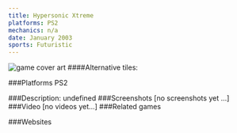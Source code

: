 ```yaml
---
title: Hypersonic Xtreme
platforms: PS2
mechanics: n/a
date: January 2003
sports: Futuristic
---
```

![game cover art](//images.igdb.com/igdb/image/upload/t_cover_big/ay3eim8n8jb6lqp1gpv2.jpg "Logo Title Text 1")
####Alternative tiles:

###Platforms
PS2

###Description:
undefined
###Screenshots
[no screenshots yet ...]
###Video
[no videos yet...]
###Related games

###Websites

